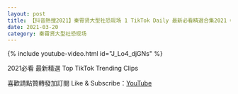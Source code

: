 ```yaml
---
layout: post
title: 【抖音熱搜2021】秦霄贤大型社恐现场 1 TikTok Daily 最新必看精選合集2021 03 20
date: 2021-03-20
category: 秦霄贤大型社恐现场
---
```


{% include youtube-video.html id="J_Lo4_djGNs" %}

2021必看 最新精選 Top TikTok Trending Clips

喜歡請點贊轉發加訂閱 Like & Subscribe：[YouTube](https://www.youtube.com/channel/UCAoR7VcanIPd04uEq_GIylA/videos)

